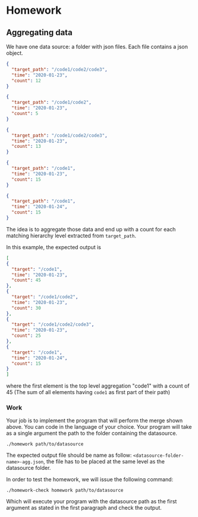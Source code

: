 # Homework

## Aggregating data

We have one data source: a folder with json files. Each file contains a json object.


```json
{ 
  "target_path": "/code1/code2/code3",
  "time": "2020-01-23",
  "count": 12
}
```
```json
{ 
  "target_path": "/code1/code2",
  "time": "2020-01-23",
  "count": 5
}
```
```json
{ 
  "target_path": "/code1/code2/code3",
  "time": "2020-01-23",
  "count": 13
}
```
```json
{ 
  "target_path": "/code1",
  "time": "2020-01-23",
  "count": 15
}
```

```json
{ 
  "target_path": "/code1",
  "time": "2020-01-24",
  "count": 15
}
```


The idea is to aggregate those data and end up with a count for each matching hierarchy level extracted from `target_path`.

In this example, the expected output is
```json
[
{
  "target": "/code1",
  "time": "2020-01-23",
  "count": 45
},
{
  "target": "/code1/code2",
  "time": "2020-01-23",
  "count": 30
},
{
  "target": "/code1/code2/code3",
  "time": "2020-01-23",
  "count": 25
},
{
  "target": "/code1",
  "time": "2020-01-24",
  "count": 15
}
]
```

where the first element is the top level aggregation "code1" with a count of 45 (The sum of all elements having `code1` as first part of their path)

### Work

Your job is to implement the program that will perform the merge shown above. You can code in the language of your choice.
Your program will take as a single argument the path to the folder containing the datasource.

```
./homework path/to/datasource
```

The expected output file should be name as follow: `<datasource-folder-name>-agg.json`, the file has to be placed at the same level as the datasource folder.

In order to test the homework, we will issue the following command:

```
./homework-check homework path/to/datasource
```

Which will execute your program with the datasource path as the first argument as stated in the first paragraph and check the output.
